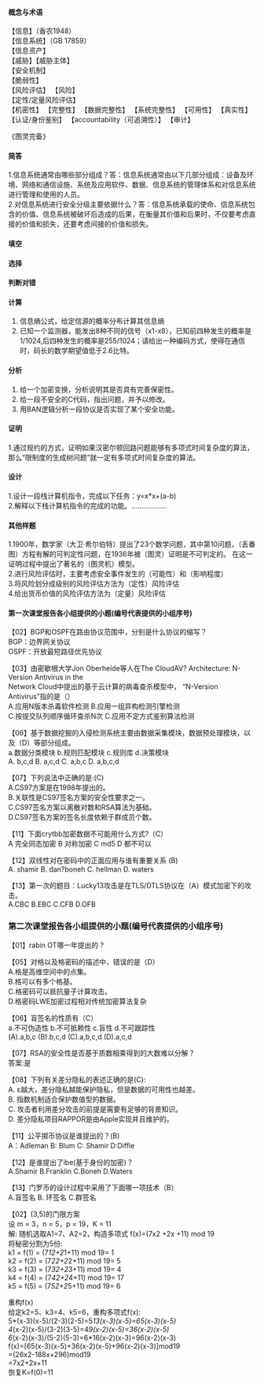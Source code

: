 #### 概念与术语  
【信息】（香农1948）  
【信息系统】（GB 17859）  
【信息资产】  
【威胁】【威胁主体】  
【安全机制】  
【脆弱性】  
【风险评估】  【风险】  
【定性/定量风险评估】  
【机密性】  【完整性】  【数据完整性】  【系统完整性】  【可用性】  【真实性】  【认证/身份鉴别】  【accountability（可追溯性）】  【审计】  


《图灵完备》  
#### 简答  
1.信息系统通常由哪些部分组成？答：信息系统通常由以下几部分组成：设备及环境、网络和通信设施、系统及应用软件、数据、信息系统的管理体系和对信息系统进行管理和使用的人员。  
2.对信息系统进行安全分级主要依据什么？答：信息系统承载的使命、信息系统包含的价值、信息系统被破坏后造成的后果，在衡量其价值和后果时，不仅要考虑直接的价值和损失，还要考虑间接的价值和损失。
#### 填空  

#### 选择  

#### 判断对错  

#### 计算  
1. 信息熵公式，给定信源的概率分布计算其信息熵  
2. 已知一个监测器，能发出8种不同的信号（x1-x8），已知前四种发生的概率是1/1024,后四种发生的概率是255/1024；请给出一种编码方式，使得在通信时，码长的数学期望值低于2.6比特。  
#### 分析  
1. 给一个加密变换，分析说明其是否具有完善保密性。  
2. 给一段不安全的C代码，指出问题，并予以修改。  
3. 用BAN逻辑分析一段协议是否实现了某个安全功能。  
#### 证明  
1.通过规约的方式，证明如果汉密尔顿回路问题能够有多项式时间复杂度的算法，那么“限制度的生成树问题”就一定有多项式时间复杂度的算法。  
#### 设计  
1.设计一段栈计算机指令，完成以下任务：y=x\*x+(a-b)  
2.解释以下栈计算机指令的完成的功能。………………  

#### 其他样题  
1.1900年，数学家（大卫·希尔伯特）提出了23个数学问题，其中第10问题，（丢番图）方程有解的可判定性问题，在1936年被（图灵）证明是不可判定的。
在这一证明过程中提出了著名的（图灵机）模型。  
2.进行风险评估时，主要考虑安全事件发生的（可能性）和（影响程度）  
3.将风险划分成级别的风险评估方法为（定性）风险评估  
4.给出货币价值的风险评估方法为（定量）风险评估
    
    
#### 第一次课堂报告各小组提供的小题(编号代表提供的小组序号)      
【02】BGP和OSPF在路由协议范围中，分别是什么协议的缩写？   
BGP：边界网关协议      
OSPF：开放最短路径优先协议    
             
【03】由密歇根大学Jon Oberheide等人在The CloudAV? Architecture: N-Version Antivirus in the     
Network Cloud中提出的基于云计算的病毒查杀模型中， “N-Version Antivirus”指的是（）    
A.应用N版本杀毒软件检测         B.应用一组异构检测引擎检测       
C.按提交队列顺序循环查杀N次     C.应用不定方式鉴别算法检测      
         
【06】基于数据挖掘的入侵检测系统主要由数据采集模块，数据预处理模块，以及（D）等部分组成。    
a.数据分类模块  b.规则匹配模块  c.规则库  d.决策模块         
A. b,c,d  B. a,c,d   C. a,b,c  D. a,b,c,d          
      
【07】下列说法中正确的是:(C)    
A.CS97方案是在1998年提出的。    
B.关联性是CS97签名方案的安全性要求之一。     
C.CS97签名方案以离散对数和RSA算法为基础。     
D.CS97签名方案的签名长度依赖于群成员个数。     
    
【11】下面crytbb加密数据不可能用什么方式?（C）    
A 完全同态加密 B 对称加密   C md5  D 都不可以     
    
【12】双线性对在密码中的正面应用与谁有重要关系 (B)     
A. shamir    B. dan?boneh  C. hellman   D. waters     
      
【13】第一次的题目：Lucky13攻击是在TLS/DTLS协议在（A）模式加密下的攻击。     
A.CBC    B.EBC    C.CFB     D.OFB     
     
       
### 第二次课堂报告各小组提供的小题(编号代表提供的小组序号)      
【01】rabin OT哪一年提出的？     
    
【05】对格以及格密码的描述中，错误的是（D）    
A.格是高维空间中的点集。    
B.格可以有多个格基。    
C.格密码可以抵抗量子计算攻击。    
D.格密码LWE加密过程相对传统加密算法复杂      
      
【06】盲签名的性质有（C）        
a.不可伪造性 b.不可抵赖性 c.盲性 d.不可跟踪性            
(A).a,b,c   (B).b,c,d   (C).a,b,c,d   (D).a,c,d     
     
【07】RSA的安全性是否基于质数相乘得到的大数难以分解？     
答案:是     
       
【08】下列有关差分隐私的表述正确的是(C):     
A. ε越大，差分隐私越能保护隐私，但是数据的可用性也越差。     
B. 指数机制适合保护数值型的数据。     
C. 攻击者利用差分攻击的前提是需要有足够的背景知识。     
D. 差分隐私项目RAPPOR是由Apple实现并且维护的。     
       
【11】公平掷币协议是谁提出的？(B)     
A：Adleman   B: Blum   C: Shamir     D:Diffie           
      
【12】是谁提出了ibe(基于身份的加密)？      
A.Shamir     B.Franklin     C.Boneh     D.Waters     
                 
      
【13】门罗币的设计过程中采用了下面哪一项技术（B）     
A.盲签名 B. 环签名 C.群签名     
     
【02】(3,5)的门限方案     
 设 m = 3，n = 5，p = 19，K = 11        
解: 随机选取A1=7、A2=2，构造多项式 f(x)=(7x2 +2x +11) mod 19       
将秘密分割为5份:         
k1 = f(1) = (7*12+2*1+11) mod 19= 1      
k2 = f(2) = (7*22+2*2+11) mod 19= 5      
k3 = f(3) = (7*32+2*3+11) mod 19= 4     
k4 = f(4) = (7*42+2*4+11) mod 19= 17         
k5 = f(5) = (7*52+2*5+11) mod 19= 6          
          
重构f(x)             
给定k2=5、k3=4、k5=6，重构多项式f(x):       
5*(x-3)(x-5)/(2-3)(2-5)=5*13(x-3)(x-5)=65(x-3)(x-5)      
4*(x-2)(x-5)/(3-2)(3-5)=4*9(x-2)(x-5)=36(x-2)(x-5)       
6*(x-2)(x-3)/(5-2)(5-3)=6*16(x-2)(x-3)=96(x-2)(x-3)       
f(x)=[65(x-3)(x-5)+36(x-2)(x-5)+96(x-2)(x-3)]mod19         
 =(26x2-188x+296)mod19              
 =7x2+2x+11       
恢复K=f(0)=11       
          
             
